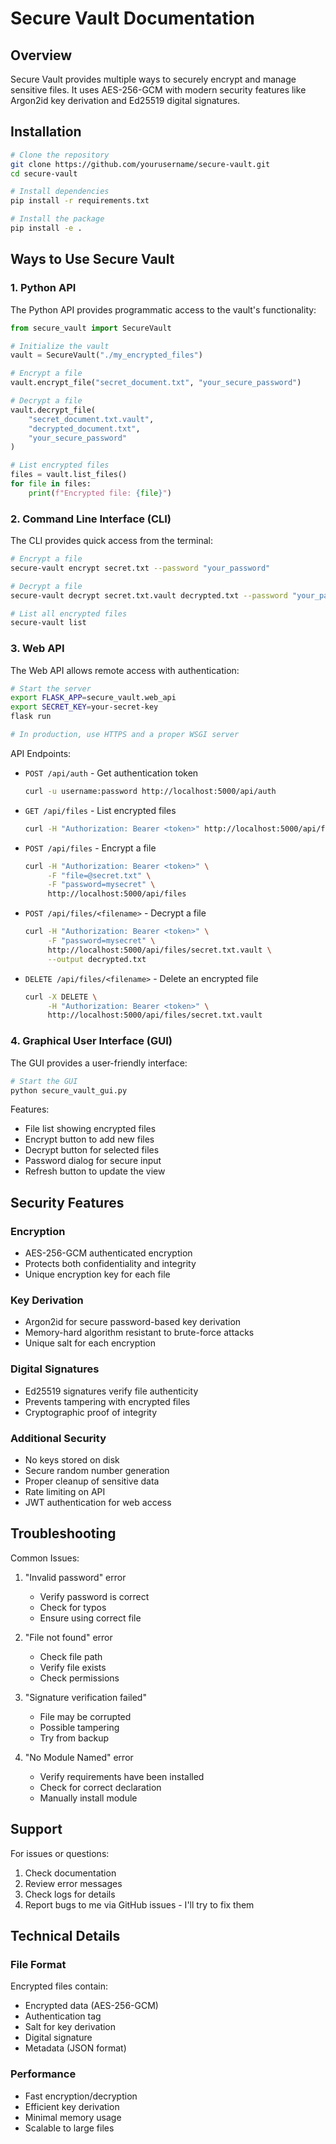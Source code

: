 # Secure Vault Documentation

## Overview
Secure Vault provides multiple ways to securely encrypt and manage sensitive files.
It uses AES-256-GCM with modern security features like Argon2id key derivation and Ed25519 digital signatures.

## Installation

```bash
# Clone the repository
git clone https://github.com/yourusername/secure-vault.git
cd secure-vault

# Install dependencies
pip install -r requirements.txt

# Install the package
pip install -e .
```

## Ways to Use Secure Vault

### 1. Python API

The Python API provides programmatic access to the vault's functionality:

```python
from secure_vault import SecureVault

# Initialize the vault
vault = SecureVault("./my_encrypted_files")

# Encrypt a file
vault.encrypt_file("secret_document.txt", "your_secure_password")

# Decrypt a file
vault.decrypt_file(
    "secret_document.txt.vault",
    "decrypted_document.txt",
    "your_secure_password"
)

# List encrypted files
files = vault.list_files()
for file in files:
    print(f"Encrypted file: {file}")
```

### 2. Command Line Interface (CLI)

The CLI provides quick access from the terminal:

```bash
# Encrypt a file
secure-vault encrypt secret.txt --password "your_password"

# Decrypt a file
secure-vault decrypt secret.txt.vault decrypted.txt --password "your_password"

# List all encrypted files
secure-vault list
```

### 3. Web API

The Web API allows remote access with authentication:

```bash
# Start the server
export FLASK_APP=secure_vault.web_api
export SECRET_KEY=your-secret-key
flask run

# In production, use HTTPS and a proper WSGI server
```

API Endpoints:
- `POST /api/auth` - Get authentication token
  ```bash
  curl -u username:password http://localhost:5000/api/auth
  ```

- `GET /api/files` - List encrypted files
  ```bash
  curl -H "Authorization: Bearer <token>" http://localhost:5000/api/files
  ```

- `POST /api/files` - Encrypt a file
  ```bash
  curl -H "Authorization: Bearer <token>" \
       -F "file=@secret.txt" \
       -F "password=mysecret" \
       http://localhost:5000/api/files
  ```

- `POST /api/files/<filename>` - Decrypt a file
  ```bash
  curl -H "Authorization: Bearer <token>" \
       -F "password=mysecret" \
       http://localhost:5000/api/files/secret.txt.vault \
       --output decrypted.txt
  ```

- `DELETE /api/files/<filename>` - Delete an encrypted file
  ```bash
  curl -X DELETE \
       -H "Authorization: Bearer <token>" \
       http://localhost:5000/api/files/secret.txt.vault
  ```

### 4. Graphical User Interface (GUI)

The GUI provides a user-friendly interface:

```bash
# Start the GUI
python secure_vault_gui.py
```

Features:
- File list showing encrypted files
- Encrypt button to add new files
- Decrypt button for selected files
- Password dialog for secure input
- Refresh button to update the view

## Security Features

### Encryption
- AES-256-GCM authenticated encryption
- Protects both confidentiality and integrity
- Unique encryption key for each file

### Key Derivation
- Argon2id for secure password-based key derivation
- Memory-hard algorithm resistant to brute-force attacks
- Unique salt for each encryption

### Digital Signatures
- Ed25519 signatures verify file authenticity
- Prevents tampering with encrypted files
- Cryptographic proof of integrity

### Additional Security
- No keys stored on disk
- Secure random number generation
- Proper cleanup of sensitive data
- Rate limiting on API
- JWT authentication for web access

## Troubleshooting

Common Issues:
1. "Invalid password" error
   - Verify password is correct
   - Check for typos
   - Ensure using correct file

2. "File not found" error
   - Check file path
   - Verify file exists
   - Check permissions

3. "Signature verification failed"
   - File may be corrupted
   - Possible tampering
   - Try from backup

4. "No Module Named" error
    - Verify requirements have been installed
    - Check for correct declaration
    - Manually install module

## Support

For issues or questions:
1. Check documentation
2. Review error messages
3. Check logs for details
4. Report bugs to me via GitHub issues - I'll try to fix them

## Technical Details

### File Format
Encrypted files contain:
- Encrypted data (AES-256-GCM)
- Authentication tag
- Salt for key derivation
- Digital signature
- Metadata (JSON format)

### Performance
- Fast encryption/decryption
- Efficient key derivation
- Minimal memory usage
- Scalable to large files